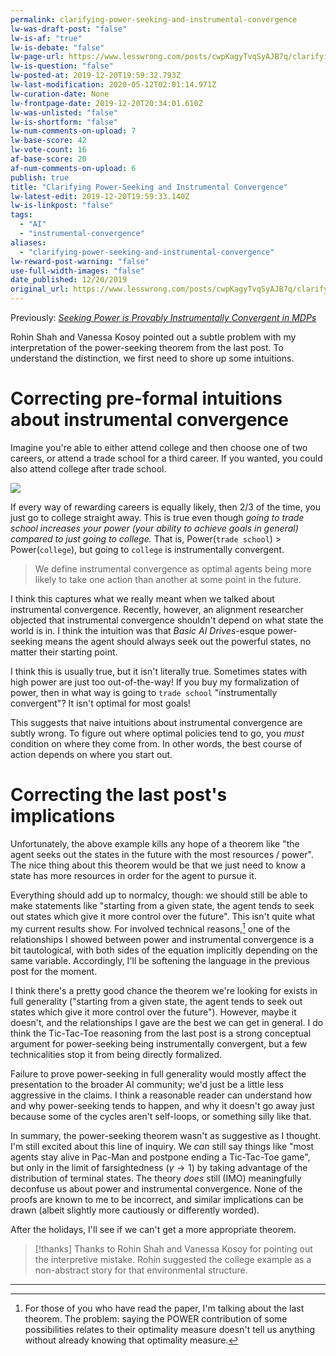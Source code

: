 ```yaml
---
permalink: clarifying-power-seeking-and-instrumental-convergence
lw-was-draft-post: "false"
lw-is-af: "true"
lw-is-debate: "false"
lw-page-url: https://www.lesswrong.com/posts/cwpKagyTvqSyAJB7q/clarifying-power-seeking-and-instrumental-convergence
lw-is-question: "false"
lw-posted-at: 2019-12-20T19:59:32.793Z
lw-last-modification: 2020-05-12T02:01:14.971Z
lw-curation-date: None
lw-frontpage-date: 2019-12-20T20:34:01.610Z
lw-was-unlisted: "false"
lw-is-shortform: "false"
lw-num-comments-on-upload: 7
lw-base-score: 42
lw-vote-count: 16
af-base-score: 20
af-num-comments-on-upload: 6
publish: true
title: "Clarifying Power-Seeking and Instrumental Convergence"
lw-latest-edit: 2019-12-20T19:59:33.140Z
lw-is-linkpost: "false"
tags: 
  - "AI"
  - "instrumental-convergence"
aliases: 
  - "clarifying-power-seeking-and-instrumental-convergence"
lw-reward-post-warning: "false"
use-full-width-images: "false"
date_published: 12/20/2019
original_url: https://www.lesswrong.com/posts/cwpKagyTvqSyAJB7q/clarifying-power-seeking-and-instrumental-convergence
---
```

Previously: _[Seeking Power is Provably Instrumentally Convergent in MDPs](/seeking-power-is-often-convergently-instrumental-in-mdps)_

Rohin Shah and Vanessa Kosoy pointed out a subtle problem with my interpretation of the power-seeking theorem from the last post. To understand the distinction, we first need to shore up some intuitions.

# Correcting pre-formal intuitions about instrumental convergence

Imagine you're able to either attend college and then choose one of two careers, or attend a trade school for a third career. If you wanted, you could also attend college after trade school.

![](https://i.imgur.com/eDNlPMb.png)

If every way of rewarding careers is equally likely, then 2/3 of the time, you just go to college straight away. This is true even though _going to trade school increases your power (your ability to achieve goals in general) compared to just going to college._ That is, Power(`trade school`) > Power(`college`), but going to `college` is instrumentally convergent.
>
> We define instrumental convergence as optimal agents being more likely to take one action than another at some point in the future.

I think this captures what we really meant when we talked about instrumental convergence. Recently, however, an alignment researcher objected that instrumental convergence shouldn't depend on what state the world is in. I think the intuition was that _Basic AI Drives_\-esque power-seeking means the agent should always seek out the powerful states, no matter their starting point.

I think this is usually true, but it isn't literally true. Sometimes states with high power are just too out-of-the-way! If you buy my formalization of power, then in what way is going to `trade school` "instrumentally convergent"? It isn't optimal for most goals!

This suggests that naive intuitions about instrumental convergence are subtly wrong. To figure out where optimal policies tend to go, you _must_ condition on where they come from. In other words, the best course of action depends on where you start out.

# Correcting the last post's implications

Unfortunately, the above example kills any hope of a theorem like "the agent seeks out the states in the future with the most resources / power". The nice thing about this theorem would be that we just need to know a state has more resources in order for the agent to pursue it.

Everything should add up to normalcy, though: we should still be able to make statements like "starting from a given state, the agent tends to seek out states which give it more control over the future". This isn't quite what my current results show. For involved technical reasons,[^1] one of the relationships I showed between power and instrumental convergence is a bit tautological, with both sides of the equation implicitly depending on the same variable. Accordingly, I'll be softening the language in the previous post for the moment.

I think there's a pretty good chance the theorem we're looking for exists in full generality ("starting from a given state, the agent tends to seek out states which give it more control over the future"). However, maybe it doesn't, and the relationships I gave are the best we can get in general. I do think the Tic-Tac-Toe reasoning from the last post is a strong conceptual argument for power-seeking being instrumentally convergent, but a few technicalities stop it from being directly formalized.

Failure to prove power-seeking in full generality would mostly affect the presentation to the broader AI community; we'd just be a little less aggressive in the claims. I think a reasonable reader can understand how and why power-seeking tends to happen, and why it doesn't go away just because some of the cycles aren't self-loops, or something silly like that.

In summary, the power-seeking theorem wasn't as suggestive as I thought. I'm still excited about this line of inquiry. We _can_ still say things like "most agents stay alive in Pac-Man and postpone ending a Tic-Tac-Toe game", but only in the limit of farsightedness ($\gamma \to 1$) by taking advantage of the distribution of terminal states. The theory _does_ still (IMO) meaningfully deconfuse us about power and instrumental convergence. None of the proofs are known to me to be incorrect, and similar implications can be drawn (albeit slightly more cautiously or differently worded).

After the holidays, I'll see if we can't get a more appropriate theorem.

> [!thanks]
>Thanks to Rohin Shah and Vanessa Kosoy for pointing out the interpretive mistake. Rohin suggested the college example as a non-abstract story for that environmental structure.

<hr/>


[^1]: For those of you who have read the paper, I'm talking about the last theorem. The problem: saying the POWER contribution of some possibilities relates to their optimality measure doesn't tell us anything without already knowing that optimality measure. 